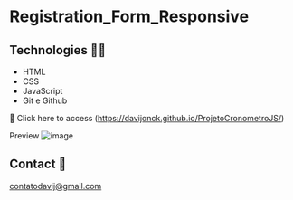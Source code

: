 # Registration_Form_Responsive

## Technologies  🧑‍💻 

- HTML
- CSS 
- JavaScript
- Git e Github

🧷 Click here to access (https://davijonck.github.io/ProjetoCronometroJS/)

Preview
![image](https://user-images.githubusercontent.com/17154364/195894216-adb64294-36a8-453c-8f51-390f7dbbc742.png)

## Contact 🤚 

contatodavij@gmail.com
